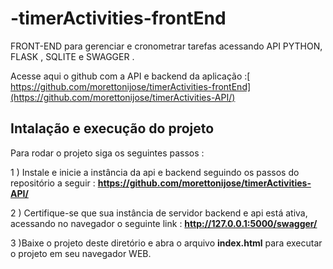 # -timerActivities-frontEnd

FRONT-END  para gerenciar e cronometrar tarefas acessando API PYTHON, FLASK , SQLITE e SWAGGER .

Acesse aqui o github com a API e backend da aplicação :[ https://github.com/morettonijose/timerActivities-frontEnd](https://github.com/morettonijose/timerActivities-API/)


## Intalação e execução do projeto

Para rodar  o projeto siga os seguintes passos : 

1 ) Instale e inicie a instância da api e  backend seguindo os passos do repositório a seguir : **https://github.com/morettonijose/timerActivities-API/**

2 ) Certifique-se que sua instância de servidor backend e api está ativa, acessando no navegador o seguinte link :  **http://127.0.0.1:5000/swagger/**

3 )Baixe o projeto deste diretório  e  abra  o arquivo **index.html** para executar o projeto em seu navegador WEB.  
